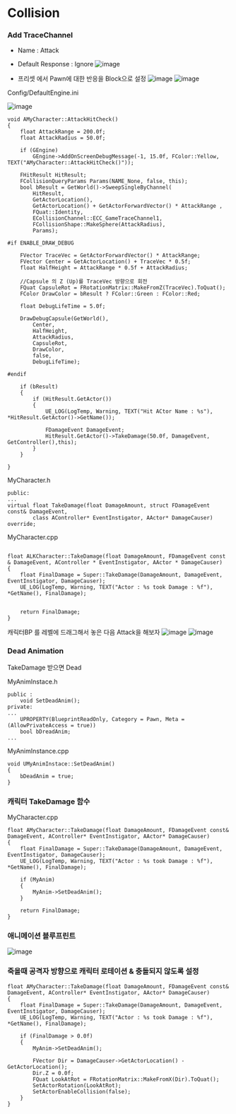 # Collision

### Add TraceChannel
- Name : Attack
- Default Response : Ignore
![image](https://user-images.githubusercontent.com/29656900/182603030-0e8968d5-5cf4-4ab2-9871-ae354264edc3.png)

- 프리셋 에서 Pawn에 대한 반응을 Block으로 설정 
![image](https://user-images.githubusercontent.com/29656900/184578133-d76bf5a7-4657-4794-88ca-40227db4acab.png)
![image](https://user-images.githubusercontent.com/29656900/184578151-fe049c78-84e7-4289-99e4-4bc4143b33f8.png)

Config/DefaultEngine.ini

![image](https://user-images.githubusercontent.com/29656900/182603137-a6a790a0-767a-4328-b86c-1b27f82ecdf0.png)


```
void AMyCharacter::AttackHitCheck()
{
	float AttackRange = 200.0f;
	float AttackRadius = 50.0f;

	if (GEngine)
		GEngine->AddOnScreenDebugMessage(-1, 15.0f, FColor::Yellow, TEXT("AMyCharacter::AttackHitCheck()"));

	FHitResult HitResult;
	FCollisionQueryParams Params(NAME_None, false, this);
	bool bResult = GetWorld()->SweepSingleByChannel(
		HitResult,
		GetActorLocation(),
		GetActorLocation() + GetActorForwardVector() * AttackRange ,
		FQuat::Identity,
		ECollisionChannel::ECC_GameTraceChannel1,
		FCollisionShape::MakeSphere(AttackRadius),
		Params);

#if ENABLE_DRAW_DEBUG

	FVector TraceVec = GetActorForwardVector() * AttackRange;
	FVector Center = GetActorLocation() + TraceVec * 0.5f;
	float HalfHeight = AttackRange * 0.5f + AttackRadius;

	//Capsule 의 Z (Up)를 TraceVec 방향으로 회전 
	FQuat CapsuleRot = FRotationMatrix::MakeFromZ(TraceVec).ToQuat();
	FColor DrawColor = bResult ? FColor::Green : FColor::Red;

	float DebugLifeTime = 5.0f;

	DrawDebugCapsule(GetWorld(),
		Center,
		HalfHeight,
		AttackRadius,
		CapsuleRot,
		DrawColor,
		false,
		DebugLifeTime);

#endif

	if (bResult)
	{
		if (HitResult.GetActor())
		{
			UE_LOG(LogTemp, Warning, TEXT("Hit ACtor Name : %s"), *HitResult.GetActor()->GetName());

			FDamageEvent DamageEvent;
			HitResult.GetActor()->TakeDamage(50.0f, DamageEvent, GetController(),this);
		}
	}

}
```



MyCharacter.h
```
public:
...
virtual float TakeDamage(float DamageAmount, struct FDamageEvent const& DamageEvent,
		class AController* EventInstigator, AActor* DamageCauser) override;
```
MyCharacter.cpp
```

float ALKCharacter::TakeDamage(float DamageAmount, FDamageEvent const & DamageEvent, AController * EventInstigator, AActor * DamageCauser)
{
	float FinalDamage = Super::TakeDamage(DamageAmount, DamageEvent, EventInstigator, DamageCauser);
	UE_LOG(LogTemp, Warning, TEXT("Actor : %s took Damage : %f"), *GetName(), FinalDamage);


	return FinalDamage;
}
```

캐릭터BP 를 레벨에 드래그해서 놓은 다음 Attack을 해보자
![image](https://user-images.githubusercontent.com/29656900/184578041-d944355f-9089-4176-942c-88da222cd28c.png)
![image](https://user-images.githubusercontent.com/29656900/184578098-a813036f-f55a-4eda-9e91-93566ac759fb.png)


### Dead Animation
TakeDamage 받으면 Dead


MyAnimInstace.h
```
public :
	void SetDeadAnim();
private:
...
	UPROPERTY(BlueprintReadOnly, Category = Pawn, Meta = (AllowPrivateAccess = true))
	bool bDreadAnim;
...
```
MyAnimInstance.cpp
```
void UMyAnimInstace::SetDeadAnim()
{
	bDeadAnim = true;
}

```
### 캐릭터 TakeDamage 함수 
MyCharacter.cpp

```
float AMyCharacter::TakeDamage(float DamageAmount, FDamageEvent const& DamageEvent, AController* EventInstigator, AActor* DamageCauser)
{
	float FinalDamage = Super::TakeDamage(DamageAmount, DamageEvent, EventInstigator, DamageCauser);
	UE_LOG(LogTemp, Warning, TEXT("Actor : %s took Damage : %f"), *GetName(), FinalDamage);

	if (MyAnim)
	{
		MyAnim->SetDeadAnim();
	}

	return FinalDamage;
}
```

### 애니메이션 블루프린트
![image](https://user-images.githubusercontent.com/29656900/184580345-02668d2a-8516-4cfc-b1f9-11260ef00d43.png)


### 죽을때 공격자 방향으로 캐릭터 로테이션 & 충돌되지 않도록 설정

```
float AMyCharacter::TakeDamage(float DamageAmount, FDamageEvent const& DamageEvent, AController* EventInstigator, AActor* DamageCauser)
{
	float FinalDamage = Super::TakeDamage(DamageAmount, DamageEvent, EventInstigator, DamageCauser);
	UE_LOG(LogTemp, Warning, TEXT("Actor : %s took Damage : %f"), *GetName(), FinalDamage);
	
	if (FinalDamage > 0.0f)
	{
		MyAnim->SetDeadAnim();

		FVector Dir = DamageCauser->GetActorLocation() - GetActorLocation();
		Dir.Z = 0.0f;
		FQuat LookAtRot = FRotationMatrix::MakeFromX(Dir).ToQuat();
		SetActorRotation(LookAtRot);
		SetActorEnableCollision(false);
	}
}
```

